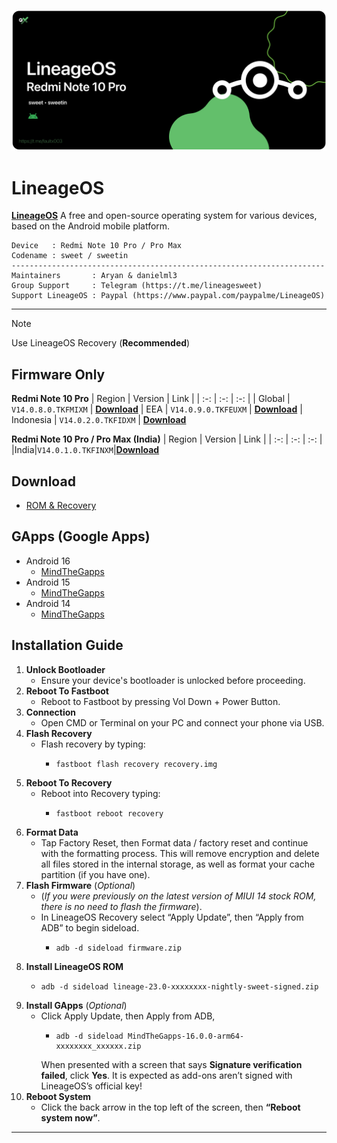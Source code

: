 ![](lineageos.png)
# LineageOS
[**LineageOS**](https://lineageos.org/) A free and open-source operating system for various devices, based on the Android mobile platform.

```
Device   : Redmi Note 10 Pro / Pro Max
Codename : sweet / sweetin
----------------------------------------------------------------------
Maintainers       : Aryan & danielml3
Group Support     : Telegram (https://t.me/lineagesweet)
Support LineageOS : Paypal (https://www.paypal.com/paypalme/LineageOS)
```

---

> [!NOTE]
> Use LineageOS Recovery (**Recommended**)


## Firmware Only

**Redmi Note 10 Pro**
| Region | Version | Link |
| :-: | :-: | :-: |
| Global | ``V14.0.8.0.TKFMIXM`` | [**Download**](https://cloud03.faultx.workers.dev/0:/Firmware/Firmware%20Only%20(FW)/Global%20(MI)/14.0.8/fw_sweet_miui_SWEETGlobal_V14.0.8.0.TKFMIXM_3e19ed98ed_13.0.zip?a=view)
| EEA | ``V14.0.9.0.TKFEUXM`` | [**Download**](https://cloud03.faultx.workers.dev/0:/Firmware/Firmware%20Only%20(FW)/Europe%20(EU)/14.0.9/fw_sweet_miui_SWEETEEAGlobal_V14.0.9.0.TKFEUXM_79417d5d99_13.0.zip?a=view)
| Indonesia | ``V14.0.2.0.TKFIDXM`` | [**Download**](https://cloud03.faultx.workers.dev/0:/Firmware/Firmware%20Only%20(FW)/Indonesia%20(ID)/14.0.2/fw_sweet_miui_SWEETIDGlobal_V14.0.2.0.TKFIDXM_df828d33c5_13.0.zip?a=view)

**Redmi Note 10 Pro / Pro Max (India)**
| Region | Version | Link |
| :-: | :-: | :-: |
|India|``V14.0.1.0.TKFINXM``|[**Download**](https://xmfirmwareupdater.com/firmware/sweetin/stable/V14.0.1.0.TKFINXM/)

## Download 
- [ROM & Recovery](https://download.lineageos.org/devices/sweet/builds)

## GApps (Google Apps)
- Android 16 
  - [MindTheGapps](https://github.com/MindTheGapps/16.0.0-arm64/releases/latest)
- Android 15 
  - [MindTheGapps](https://github.com/MindTheGapps/15.0.0-arm64/releases/latest)
- Android 14
  - [MindTheGapps](https://github.com/MindTheGapps/14.0.0-arm64/releases/latest)



## Installation Guide
1. **Unlock Bootloader**
    - Ensure your device's bootloader is unlocked before proceeding.
2. **Reboot To Fastboot**
    - Reboot to Fastboot by pressing Vol Down + Power Button.
3. **Connection**
    - Open CMD or Terminal on your PC and connect your phone via USB.
4. **Flash Recovery**
    - Flash recovery by typing:
       - ```
         fastboot flash recovery recovery.img
         ```
5. **Reboot To Recovery**
    - Reboot into Recovery typing:
       - ```
         fastboot reboot recovery
         ```
6. **Format Data**
    - Tap Factory Reset, then Format data / factory reset and continue with the formatting process. This will remove encryption and delete all files stored in the internal storage, as well as format your cache partition (if you have one).
7. **Flash Firmware** (_Optional_)
    - (_If you were previously on the latest version of MIUI 14 stock ROM, there is no need to flash the firmware_). 
    - In LineageOS Recovery select “Apply Update”, then “Apply from ADB” to begin sideload.
      - ```
        adb -d sideload firmware.zip
        ```
8. **Install LineageOS ROM**
    - ```
      adb -d sideload lineage-23.0-xxxxxxxx-nightly-sweet-signed.zip
      ```
9. **Install GApps** (_Optional_)
    - Click Apply Update, then Apply from ADB,
      - ```
        adb -d sideload MindTheGapps-16.0.0-arm64-xxxxxxxx_xxxxxx.zip
        ```
      When presented with a screen that says **Signature verification failed**, click **Yes**. It is expected as add-ons aren’t signed with LineageOS’s official key!
10. **Reboot System**
    - Click the back arrow in the top left of the screen, then **“Reboot system now”**.

---
